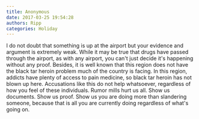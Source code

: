 ```yaml
---
title: Anonymous
date: 2017-03-25 19:54:28
authors: Ripp
categories: Holiday
---
```


 I do not doubt that something is up at the airport but your evidence and argument is extremely weak. While it may be true that drugs have passed through the airport, as with any airport, you can't just decide it's happening without any proof. Besides, it is well known that this region does not have the black tar heroin problem much of the country is facing. In this region, addicts have plenty of access to pain medicine, so black tar heroin has not blown up here. Accusations like this do not help whatsoever, regardless of how you feel of these individuals. Rumor mills hurt us all. Show us documents. Show us proof. Show us you are doing more than slandering someone, because that is all you are currently doing regardless of what's going on.